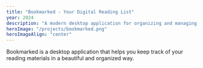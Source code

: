 ```yaml
---
title: "Bookmarked - Your Digital Reading List"
year: 2024
description: "A modern desktop application for organizing and managing your reading list, featuring a clean interface and powerful organization tools."
heroImage: "/projects/bookmarked.png"
heroImageAlign: "center"
---
```


Bookmarked is a desktop application that helps you keep track of your reading materials in a beautiful and organized way. 